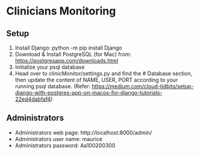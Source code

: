 # Clinicians Monitoring
## Setup
1) Install Django: python -m pip install Django
2) Download & Install PostgreSQL (for Mac) from: https://postgresapp.com/downloads.html
3) Initialize your psql database
4) Head over to clinicMonitor/settings.py and find the # Database section, then update the content of NAME, USER, PORT according to your running psql database. (Refer: https://medium.com/cloud-tidbits/setup-django-with-postgres-app-on-macos-for-django-tutorials-22ed4dabfaf4)


## Administrators
- Administrators web page: http://localhost:8000/admin/
- Administrators user name: maurice
- Administrators password: Aa100200300

